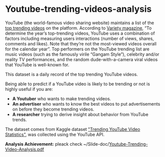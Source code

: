 # Youtube-trending-videos-analysis

YouTube (the world-famous video sharing website) maintains a list of the [top trending videos](https://www.youtube.com/feed/trending) on the platform. According to [Variety magazine](https://variety.com/2017/digital/news/youtube-2017-top-trending-videos-music-videos-1202631416/), “To determine the year’s top-trending videos, YouTube uses a combination of factors including measuring users interactions (number of views, shares, comments and likes). Note that they’re not the most-viewed videos overall for the calendar year”. Top performers on the YouTube trending list are music videos (such as the famously virile “Gangam Style”), celebrity and/or reality TV performances, and the random dude-with-a-camera viral videos that YouTube is well-known for.

This dataset is a daily record of the top trending YouTube videos.

Being able to predict if a YouTube video is likely to be trending or not is highly useful if you are:
- **A Youtuber** who wants to make trending videos. 
- **An advertiser** who wants to know the best videos to put advertisements on before they become trending videos. 
- **A researcher** trying to derive insight about behavior from YouTube trends.

The dataset comes from Kaggle dataset ["Trending YouTube Video Statistics"](https://www.kaggle.com/datasnaek/youtube-new), was collected using the YouTube API. 

**Analysis Achievement:** pleack check ~/Slide-doc/[Youtube-Trending-Video-Analysis.pdf](https://github.com/waittim/Youtube-trending-videos-analysis/blob/master/Slide-doc/Youtube-Trending-Video-Analysis.pdf)
